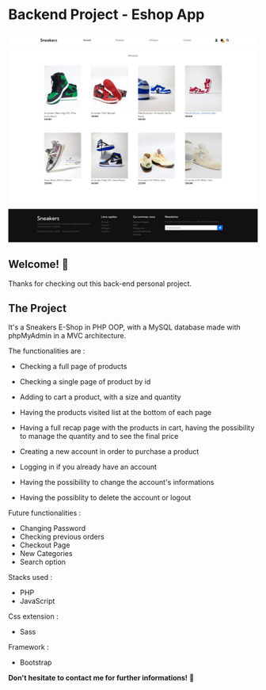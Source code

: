 # Backend Project - Eshop App

![Design preview for the Tip calculator app coding challenge](public/images/sneakers-website-preview.jpg)

## Welcome! 👋

Thanks for checking out this back-end personal project.

## The Project

It's a Sneakers E-Shop in PHP OOP, with a MySQL database made with phpMyAdmin in a MVC architecture.

The functionalities are :
- Checking a full page of products
- Checking a single page of product by id
- Adding to cart a product, with a size and quantity
- Having the products visited list at the bottom of each page
- Having a full recap page with the products in cart, having the possibility to manage the quantity and to see the final price

- Creating a new account in order to purchase a product
- Logging in if you already have an account
- Having the possibility to change the account's informations
- Having the possiblity to delete the account or logout

Future functionalities :
- Changing Password
- Checking previous orders
- Checkout Page
- New Categories
- Search option

Stacks used :
- PHP
- JavaScript

Css extension :
- Sass

Framework :
- Bootstrap
 
**Don't hesitate to contact me for further informations!** 🚀
